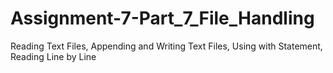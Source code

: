 # Assignment-7-Part_7_File_Handling
Reading Text Files, Appending and Writing Text Files, Using with Statement,  Reading Line by Line
